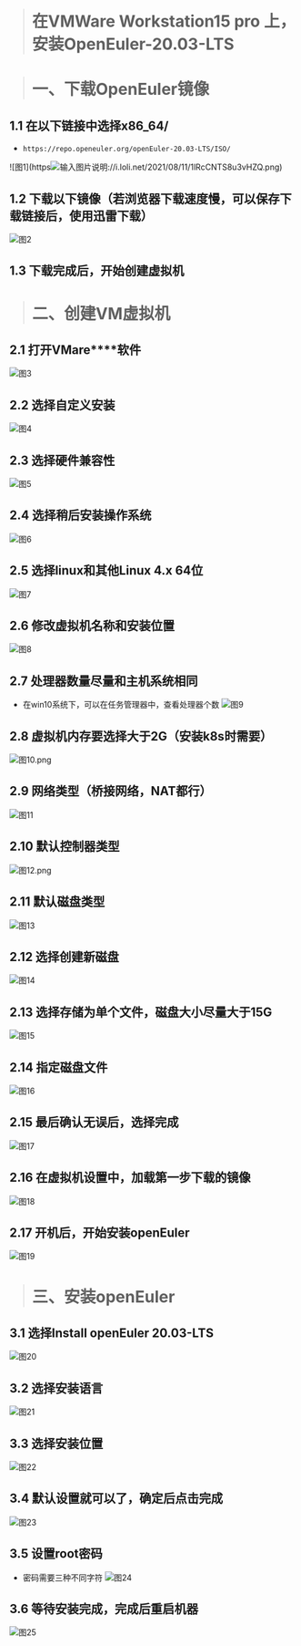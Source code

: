 ># 在VMWare Workstation15 pro 上，安装OpenEuler-20.03-LTS

> # 一、下载OpenEuler镜像
## 1.1 在以下链接中选择x86_64/

- `https://repo.openeuler.org/openEuler-20.03-LTS/ISO/`

![图1](https![输入图片说明](https://images.gitee.com/uploads/images/2021/0811/143515_538f2da4_9392840.png "1.png")://i.loli.net/2021/08/11/1lRcCNTS8u3vHZQ.png)

## 1.2 下载以下镜像（若浏览器下载速度慢，可以保存下载链接后，使用迅雷下载）

![图2](https://i.loli.net/2021/08/11/emVoKFJl32ALEd8.png)

## 1.3 下载完成后，开始创建虚拟机


> # 二、创建VM虚拟机
## 2.1 打开VMare****软件
![图3](https://i.loli.net/2021/08/11/RSgMYG8wlh34b5A.png)

## 2.2 选择自定义安装
![图4](https://i.loli.net/2021/08/11/mtbfO1q5Avk6dcG.png)

## 2.3 选择硬件兼容性
![图5](https://i.loli.net/2021/08/11/OvfRVB173zmh2Ws.png)

## 2.4 选择稍后安装操作系统
![图6](https://i.loli.net/2021/08/11/wnyYXoxdhRv8Cz2.png)

## 2.5 选择linux和其他Linux 4.x 64位
![图7](https://i.loli.net/2021/08/11/j318apm5JCAkXDe.png)

## 2.6 修改虚拟机名称和安装位置
![图8](https://i.loli.net/2021/08/11/qFRNcEhQ3CGpW5S.png)

## 2.7 处理器数量尽量和主机系统相同
- 在win10系统下，可以在任务管理器中，查看处理器个数
![图9](https://i.loli.net/2021/08/11/SAJtgWKq9oj13bI.png)

## 2.8 虚拟机内存要选择大于2G（安装k8s时需要）
![图10.png](https://i.loli.net/2021/08/11/LRVIxcbKQvWnlJ2.png)

## 2.9 网络类型（桥接网络，NAT都行）
![图11](https://i.loli.net/2021/08/11/T5hDaG3UcAHLole.png)

## 2.10 默认控制器类型
![图12.png](https://i.loli.net/2021/08/11/zdU1XPywYpvWjrl.png)

## 2.11 默认磁盘类型
![图13](https://i.loli.net/2021/08/11/j28LaKB9WO3RAXg.png)

## 2.12 选择创建新磁盘
![图14](https://i.loli.net/2021/08/11/k8F7dHABqSfV9l1.png)

## 2.13 选择存储为单个文件，磁盘大小尽量大于15G
![图15](https://i.loli.net/2021/08/11/neo9ImHANucg1Lw.png)

## 2.14 指定磁盘文件
![图16](https://i.loli.net/2021/08/11/Ed7pglv1C92mRZT.png)

## 2.15 最后确认无误后，选择完成
![图17](https://i.loli.net/2021/08/11/RL4TuKrGfX2vkIw.png)

## 2.16 在虚拟机设置中，加载第一步下载的镜像
![图18](https://i.loli.net/2021/08/11/86umQqC7VJfsG31.png)

## 2.17 开机后，开始安装openEuler
![图19](https://i.loli.net/2021/08/11/vTROutypWkC5Kz3.png)

> # 三、安装openEuler
## 3.1 选择Install openEuler 20.03-LTS
![图20](https://i.loli.net/2021/08/11/vTROutypWkC5Kz3.png)

## 3.2 选择安装语言
![图21](https://bj.bcebos.com/shitu-query-bj/2021-08-11/14/e3a74a971a0604e6?authorization=bce-auth-v1%2F7e22d8caf5af46cc9310f1e3021709f3%2F2021-08-11T06%3A18%3A02Z%2F300%2F%2Feec0fb318ff56e53c9bca27c69e6dbfe62fb68559abd25c9342d4e7c80f1cca0)

## 3.3 选择安装位置
![图22](https://bj.bcebos.com/shitu-query-bj/2021-08-11/14/44d463a3169f9eea?authorization=bce-auth-v1%2F7e22d8caf5af46cc9310f1e3021709f3%2F2021-08-11T06%3A20%3A10Z%2F300%2F%2Fb14d22ae674d1eb71b3d053cfb56362bab5545591a29c772d199c970b1d530c5)

## 3.4 默认设置就可以了，确定后点击完成
![图23](https://bj.bcebos.com/shitu-query-bj/2021-08-11/14/3c8379916f50226b?authorization=bce-auth-v1%2F7e22d8caf5af46cc9310f1e3021709f3%2F2021-08-11T06%3A22%3A10Z%2F300%2F%2F33d9ebb91e49108d43b16b30d3d3d104267977f5da66897f46fcd4521e4b2434)

## 3.5 设置root密码
- 密码需要三种不同字符
![图24](https://bj.bcebos.com/shitu-query-bj/2021-08-11/14/579b9a98e1bc2bcb?authorization=bce-auth-v1%2F7e22d8caf5af46cc9310f1e3021709f3%2F2021-08-11T06%3A23%3A30Z%2F300%2F%2F4bbe31c81eaafaeb4711cd44a17f36504a2f91f80c6bc724a1387d0e2df397dc)

## 3.6 等待安装完成，完成后重启机器
![图25](https://bj.bcebos.com/shitu-query-bj/2021-08-11/14/d413ef85d6a34651?authorization=bce-auth-v1%2F7e22d8caf5af46cc9310f1e3021709f3%2F2021-08-11T06%3A24%3A54Z%2F300%2F%2F6a12a10616f024bc1dd419e236a1db4d6c71d2a90b6ee4e46df7c1a98736ec8c)



 
